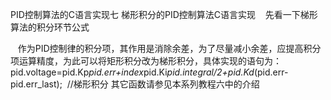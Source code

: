 PID控制算法的C语言实现七 梯形积分的PID控制算法C语言实现
   先看一下梯形算法的积分环节公式

   作为PID控制律的积分项，其作用是消除余差，为了尽量减小余差，应提高积分项运算精度，为此可以将矩形积分改为梯形积分，具体实现的语句为：
pid.voltage=pid.Kp*pid.err+index*pid.Ki*pid.integral/2+pid.Kd*(pid.err-pid.err_last);  //梯形积分
其它函数请参见本系列教程六中的介绍